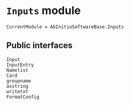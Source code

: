 # `Inputs` module

```@meta
CurrentModule = AbInitioSoftwareBase.Inputs
```

## Public interfaces

```@docs
Input
InputEntry
Namelist
Card
groupname
asstring
writetxt
FormatConfig
```
